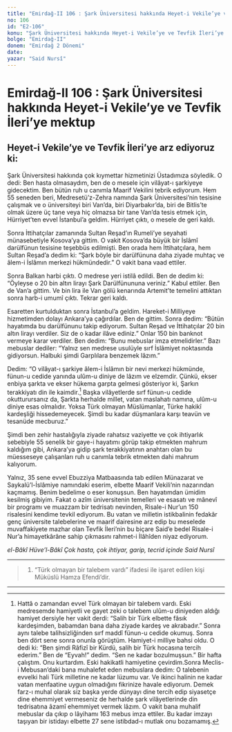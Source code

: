 ```yaml
---
title: "Emirdağ-II 106 : Şark Üniversitesi hakkında Heyet-i Vekile’ye ve Tevfik İleri’ye mektup"
no: 106
id: "E2-106"
konu: "Şark Üniversitesi hakkında Heyet-i Vekile’ye ve Tevfik İleri’ye mektup"
bolge: "Emirdağ-II"
donem: "Emirdağ 2 Dönemi"
date: 
yazar: "Said Nursî"
---
```


# Emirdağ-II 106 : Şark Üniversitesi hakkında Heyet-i Vekile’ye ve Tevfik İleri’ye mektup

## Heyet-i Vekile’ye ve Tevfik İleri’ye arz ediyoruz ki:

Şark Üniversitesi hakkında çok kıymettar hizmetinizi Üstadımıza söyledik. O dedi: Ben hasta olmasaydım, ben de o mesele için vilâyat-ı şarkiyeye gidecektim. Ben bütün ruh u canımla Maarif Vekilini tebrik ediyorum. Hem 55 seneden beri, Medresetü’z-Zehra namında Şark Üniversitesi’nin tesisine çalışmak ve o üniversiteyi biri Van’da, biri Diyarbakır’da, biri de Bitlis’te olmak üzere üç tane veya hiç olmazsa bir tane Van’da tesis etmek için, Hürriyet’ten evvel İstanbul’a geldim. Hürriyet çıktı, o mesele de geri kaldı.

Sonra İttihatçılar zamanında Sultan Reşad’ın Rumeli’ye seyahati münasebetiyle Kosova’ya gittim. O vakit Kosova’da büyük bir İslâmî darülfünun tesisine teşebbüs edilmişti. Ben orada hem İttihatçılara, hem Sultan Reşad’a dedim ki: “Şark böyle bir darülfünuna daha ziyade muhtaç ve âlem-i İslâmın merkezi hükmündedir.” O vakit bana vaad ettiler.

Sonra Balkan harbi çıktı. O medrese yeri istilâ edildi. Ben de dedim ki: “Öyleyse o 20 bin altın lirayı Şark Darülfünununa veriniz.” Kabul ettiler. Ben de Van’a gittim. Ve bin lira ile Van gölü kenarında Artemit’te temelini attıktan sonra harb-i umumî çıktı. Tekrar geri kaldı.

Esaretten kurtulduktan sonra İstanbul’a geldim. Hareket-i Milliyeye hizmetimden dolayı Ankara’ya çağırdılar. Ben de gittim. Sonra dedim: “Bütün hayatımda bu darülfünunu takip ediyorum. Sultan Reşad ve İttihatçılar 20 bin altın lirayı verdiler. Siz de o kadar ilâve ediniz.” Onlar 150 bin banknot vermeye karar verdiler. Ben dedim: “Bunu mebuslar imza etmelidirler.” Bazı mebuslar dediler: “Yalnız sen medrese usulüyle sırf İslâmiyet noktasında gidiyorsun. Halbuki şimdi Garplılara benzemek lâzım.”

Dedim: “O vilâyat-ı şarkiye âlem-i İslâmın bir nevi merkezi hükmünde, fünun-u cedide yanında ulûm-u diniye de lâzım ve elzemdir. Çünkü, ekser enbiya şarkta ve ekser hükema garpta gelmesi gösteriyor ki, Şarkın terakkiyatı din ile kaimdir.[^1] Başka vilâyetlerde sırf fünun-u cedide okutturursanız da, Şarkta herhalde millet, vatan maslahatı namına, ulûm-u diniye esas olmalıdır. Yoksa Türk olmayan Müslümanlar, Türke hakikî kardeşliği hissedemeyecek. Şimdi bu kadar düşmanlara karşı teavün ve tesanüde mecburuz.”

Şimdi ben zehir hastalığıyla ziyade rahatsız vaziyette ve çok ihtiyarlık sebebiyle 55 senelik bir gaye-i hayatımı görüp takip etmekten mahrum kaldığım gibi, Ankara’ya gidip şark terakkiyatının anahtarı olan bu müesseseye çalışanları ruh u canımla tebrik etmekten dahi mahrum kalıyorum.

Yalnız, 35 sene evvel Ebuzziya Matbaasında tab edilen Münazarat ve Saykalü’l-İslâmiye namındaki eserim, elbette Maarif Vekili’nin nazarından kaçmamış. Benim bedelime o eser konuşsun. Ben hayatımdan ümidim kesilmiş gibiyim. Fakat o azîm üniversitenin temelleri ve esasatı ve mânevî bir programı ve muazzam bir tedrisatı nevinden, Risale-i Nur’un 150 risalesini kendime tevkil ediyorum. Bu vatan ve milletin istikbalinin fedakâr genç üniversite talebelerine ve maarif dairesine arz edip bu meselede muvaffakiyete mazhar olan Tevfik İleri’nin bu biçare Said’e bedel Risale-i Nur’a himayetkârâne sahip çıkmasını rahmet-i İlâhîden niyaz ediyorum.

*el-Bâkî Hüve’l-Bâkî*
*Çok hasta, çok ihtiyar, garip, tecrid içinde*
*Said Nursî*

***

> 1. “Türk olmayan bir talebem vardı” ifadesi ile işaret edilen kişi Müküslü Hamza Efendi’dir.

***
[^1]: Hattâ o zamandan evvel Türk olmayan bir talebem vardı. Eski medresemde hamiyetli ve gayet zeki o talebem ulûm-u diniyeden aldığı hamiyet dersiyle her vakit derdi: “Salih bir Türk elbette fâsık kardeşimden, babamdan bana daha ziyade kardeş ve akrabadır.” Sonra aynı talebe talihsizliğinden sırf maddî fünun-u cedide okumuş. Sonra ben dört sene sonra onunla görüştüm. Hamiyet-i milliye bahsi oldu. O dedi ki: “Ben şimdi Râfizî bir Kürdü, salih bir Türk hocasına tercih ederim.” Ben de “Eyvah!” dedim. “Sen ne kadar bozulmuşsun.” Bir hafta çalıştım. Onu kurtardım. Eski hakikatli hamiyetine çevirdim.Sonra Meclis-i Mebusan’daki bana muhalefet eden mebuslara dedim: O talebenin evvelki hali Türk milletine ne kadar lüzumu var. Ve ikinci halinin ne kadar vatan menfaatine uygun olmadığını fikrinize havale ediyorum. Demek farz-ı muhal olarak siz başka yerde dünyayı dine tercih edip siyasetçe dine ehemmiyet vermeseniz de herhalde şark vilâyetlerinde din tedrisatına âzamî ehemmiyet vermek lâzım. O vakit bana muhalif mebuslar da çıkıp o lâyihamı 163 mebus imza ettiler. Bu kadar imzayı taşıyan bir istidayı elbette 27 sene istibdad-ı mutlak onu bozamamış.
